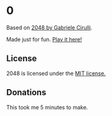 # 0
Based on <a href="http://gabrielecirulli.github.io/2048/">2048 by Gabriele Cirulli</a>.

Made just for fun. [Play it here!](http://jefemagril.github.io/0/)

## License
2048 is licensed under the [MIT license.](https://github.com/gabrielecirulli/2048/blob/master/LICENSE.txt)

## Donations
This took me 5 minutes to make.
